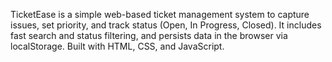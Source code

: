 TicketEase is a simple web-based ticket management system to capture issues, set priority, and track status (Open, In Progress, Closed). It includes fast search and status filtering, and persists data in the browser via localStorage. Built with HTML, CSS, and JavaScript.
